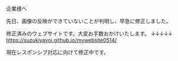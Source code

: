 企業様へ

先日、画像の反映ができていないことが判明し、早急に修正しました。

修正済みのウェブサイトです。大変お手数おかけいたします。
↓↓↓↓↓
https://suzukiyayoi.github.io/mywebsite0514/

現在レスポンシブ対応に向けて修正中です。
